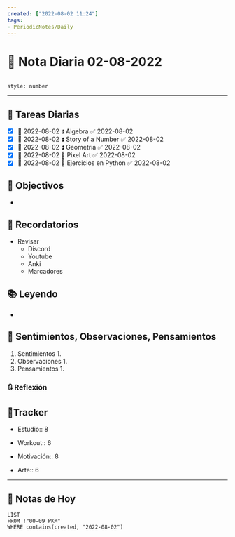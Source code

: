 ```yaml
---
created: ["2022-08-02 11:24"]
tags:
- PeriodicNotes/Daily
---
```


# 📅 Nota Diaria  02-08-2022
```toc

style: number

```

---
## 🔷 Tareas Diarias
- [x] 📅 2022-08-02 ⏫ Algebra ✅ 2022-08-02
- [x] 📅 2022-08-02 ⏫ Story of a Number ✅ 2022-08-02
- [x] 📅 2022-08-02 ⏫ Geometria ✅ 2022-08-02
- [x] 📅 2022-08-02 🔼 Pixel Art ✅ 2022-08-02
- [x] 📅 2022-08-02 🔽 Ejercicios en Python ✅ 2022-08-02

## 🎯 Objectivos
- 
## 📕 Recordatorios
- Revisar
	- Discord
	- Youtube
	- Anki
	- Marcadores
## 📚 Leyendo
- 
## 💬 Sentimientos, Observaciones, Pensamientos 
1. Sentimientos
	1. 
2. Observaciones
	1. 
3. Pensamientos
	1. 
### 🔃 Reflexión

## 🔷Tracker

- Estudio:: 8

- Workout:: 6

- Motivación:: 8

- Arte:: 6
---

## 📅 Notas de Hoy
```dataview
LIST 
FROM !"00-09 PKM" 
WHERE contains(created, "2022-08-02")
```